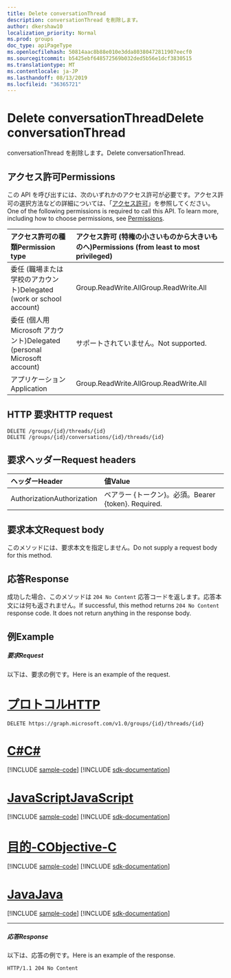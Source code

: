 ```yaml
---
title: Delete conversationThread
description: conversationThread を削除します。
author: dkershaw10
localization_priority: Normal
ms.prod: groups
doc_type: apiPageType
ms.openlocfilehash: 50814aac8b88e010e3dda80380472811907eecf0
ms.sourcegitcommit: b5425ebf648572569b032ded5b56e1dcf3830515
ms.translationtype: MT
ms.contentlocale: ja-JP
ms.lasthandoff: 08/13/2019
ms.locfileid: "36365721"
---
```

# <a name="delete-conversationthread"></a><span data-ttu-id="fa207-103">Delete conversationThread</span><span class="sxs-lookup"><span data-stu-id="fa207-103">Delete conversationThread</span></span>

<span data-ttu-id="fa207-104">conversationThread を削除します。</span><span class="sxs-lookup"><span data-stu-id="fa207-104">Delete conversationThread.</span></span>
## <a name="permissions"></a><span data-ttu-id="fa207-105">アクセス許可</span><span class="sxs-lookup"><span data-stu-id="fa207-105">Permissions</span></span>
<span data-ttu-id="fa207-p101">この API を呼び出すには、次のいずれかのアクセス許可が必要です。アクセス許可の選択方法などの詳細については、「[アクセス許可](/graph/permissions-reference)」を参照してください。</span><span class="sxs-lookup"><span data-stu-id="fa207-p101">One of the following permissions is required to call this API. To learn more, including how to choose permissions, see [Permissions](/graph/permissions-reference).</span></span>

|<span data-ttu-id="fa207-108">アクセス許可の種類</span><span class="sxs-lookup"><span data-stu-id="fa207-108">Permission type</span></span>      | <span data-ttu-id="fa207-109">アクセス許可 (特権の小さいものから大きいものへ)</span><span class="sxs-lookup"><span data-stu-id="fa207-109">Permissions (from least to most privileged)</span></span>              |
|:--------------------|:---------------------------------------------------------|
|<span data-ttu-id="fa207-110">委任 (職場または学校のアカウント)</span><span class="sxs-lookup"><span data-stu-id="fa207-110">Delegated (work or school account)</span></span> | <span data-ttu-id="fa207-111">Group.ReadWrite.All</span><span class="sxs-lookup"><span data-stu-id="fa207-111">Group.ReadWrite.All</span></span>    |
|<span data-ttu-id="fa207-112">委任 (個人用 Microsoft アカウント)</span><span class="sxs-lookup"><span data-stu-id="fa207-112">Delegated (personal Microsoft account)</span></span> | <span data-ttu-id="fa207-113">サポートされていません。</span><span class="sxs-lookup"><span data-stu-id="fa207-113">Not supported.</span></span>    |
|<span data-ttu-id="fa207-114">アプリケーション</span><span class="sxs-lookup"><span data-stu-id="fa207-114">Application</span></span> | <span data-ttu-id="fa207-115">Group.ReadWrite.All</span><span class="sxs-lookup"><span data-stu-id="fa207-115">Group.ReadWrite.All</span></span> |

## <a name="http-request"></a><span data-ttu-id="fa207-116">HTTP 要求</span><span class="sxs-lookup"><span data-stu-id="fa207-116">HTTP request</span></span>
<!-- { "blockType": "ignored" } -->
```http
DELETE /groups/{id}/threads/{id}
DELETE /groups/{id}/conversations/{id}/threads/{id}

```
## <a name="request-headers"></a><span data-ttu-id="fa207-117">要求ヘッダー</span><span class="sxs-lookup"><span data-stu-id="fa207-117">Request headers</span></span>
| <span data-ttu-id="fa207-118">ヘッダー</span><span class="sxs-lookup"><span data-stu-id="fa207-118">Header</span></span>       | <span data-ttu-id="fa207-119">値</span><span class="sxs-lookup"><span data-stu-id="fa207-119">Value</span></span> |
|:---------------|:--------|
| <span data-ttu-id="fa207-120">Authorization</span><span class="sxs-lookup"><span data-stu-id="fa207-120">Authorization</span></span>  | <span data-ttu-id="fa207-p102">ベアラー {トークン}。必須。</span><span class="sxs-lookup"><span data-stu-id="fa207-p102">Bearer {token}. Required.</span></span>  |

## <a name="request-body"></a><span data-ttu-id="fa207-123">要求本文</span><span class="sxs-lookup"><span data-stu-id="fa207-123">Request body</span></span>
<span data-ttu-id="fa207-124">このメソッドには、要求本文を指定しません。</span><span class="sxs-lookup"><span data-stu-id="fa207-124">Do not supply a request body for this method.</span></span>

## <a name="response"></a><span data-ttu-id="fa207-125">応答</span><span class="sxs-lookup"><span data-stu-id="fa207-125">Response</span></span>

<span data-ttu-id="fa207-p103">成功した場合、このメソッドは `204 No Content` 応答コードを返します。応答本文には何も返されません。</span><span class="sxs-lookup"><span data-stu-id="fa207-p103">If successful, this method returns `204 No Content` response code. It does not return anything in the response body.</span></span>

## <a name="example"></a><span data-ttu-id="fa207-128">例</span><span class="sxs-lookup"><span data-stu-id="fa207-128">Example</span></span>
##### <a name="request"></a><span data-ttu-id="fa207-129">要求</span><span class="sxs-lookup"><span data-stu-id="fa207-129">Request</span></span>
<span data-ttu-id="fa207-130">以下は、要求の例です。</span><span class="sxs-lookup"><span data-stu-id="fa207-130">Here is an example of the request.</span></span>

# <a name="httptabhttp"></a>[<span data-ttu-id="fa207-131">プロトコル</span><span class="sxs-lookup"><span data-stu-id="fa207-131">HTTP</span></span>](#tab/http)
<!-- {
  "blockType": "request",
  "name": "delete_conversationthread"
}-->
```http
DELETE https://graph.microsoft.com/v1.0/groups/{id}/threads/{id}
```
# <a name="ctabcsharp"></a>[<span data-ttu-id="fa207-132">C#</span><span class="sxs-lookup"><span data-stu-id="fa207-132">C#</span></span>](#tab/csharp)
[!INCLUDE [sample-code](../includes/snippets/csharp/delete-conversationthread-csharp-snippets.md)]
[!INCLUDE [sdk-documentation](../includes/snippets/snippets-sdk-documentation-link.md)]

# <a name="javascripttabjavascript"></a>[<span data-ttu-id="fa207-133">JavaScript</span><span class="sxs-lookup"><span data-stu-id="fa207-133">JavaScript</span></span>](#tab/javascript)
[!INCLUDE [sample-code](../includes/snippets/javascript/delete-conversationthread-javascript-snippets.md)]
[!INCLUDE [sdk-documentation](../includes/snippets/snippets-sdk-documentation-link.md)]

# <a name="objective-ctabobjc"></a>[<span data-ttu-id="fa207-134">目的-C</span><span class="sxs-lookup"><span data-stu-id="fa207-134">Objective-C</span></span>](#tab/objc)
[!INCLUDE [sample-code](../includes/snippets/objc/delete-conversationthread-objc-snippets.md)]
[!INCLUDE [sdk-documentation](../includes/snippets/snippets-sdk-documentation-link.md)]

# <a name="javatabjava"></a>[<span data-ttu-id="fa207-135">Java</span><span class="sxs-lookup"><span data-stu-id="fa207-135">Java</span></span>](#tab/java)
[!INCLUDE [sample-code](../includes/snippets/java/delete-conversationthread-java-snippets.md)]
[!INCLUDE [sdk-documentation](../includes/snippets/snippets-sdk-documentation-link.md)]

---

##### <a name="response"></a><span data-ttu-id="fa207-136">応答</span><span class="sxs-lookup"><span data-stu-id="fa207-136">Response</span></span>
<span data-ttu-id="fa207-137">以下は、応答の例です。</span><span class="sxs-lookup"><span data-stu-id="fa207-137">Here is an example of the response.</span></span> 
<!-- {
  "blockType": "response",
  "truncated": true
} -->
```http
HTTP/1.1 204 No Content
```

<!-- uuid: 8fcb5dbc-d5aa-4681-8e31-b001d5168d79
2015-10-25 14:57:30 UTC -->
<!-- {
  "type": "#page.annotation",
  "description": "Delete conversationThread",
  "keywords": "",
  "section": "documentation",
  "tocPath": "",
  "suppressions": [
  ]
}-->
